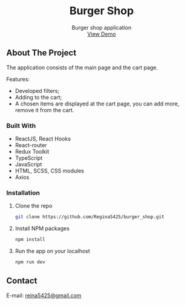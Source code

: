 <!-- PROJECT LOGO -->
<br />
<div align="center">
  <h1 align="center">Burger Shop</h1>

  <p align="center">
    Burger shop application
	<br/>
	<a href="#">View Demo</a>
  </p>
</div>


<!-- ABOUT THE PROJECT -->
## About The Project

The application consists of the main page and the cart page.

Features: 
* Developed filters;
* Adding to the cart;
* A chosen items are displayed at the cart page, you can add more, remove it from the cart.


### Built With

* ReactJS, React Hooks
* React-router
* Redux Toolkit
* TypeScript
* JavaScript
* HTML, SCSS, CSS modules
* Axios


<!-- GETTING STARTED -->
### Installation

1. Clone the repo
   ```sh
   git clone https://github.com/Regina5425/burger_shop.git
   ```
2. Install NPM packages
   ```sh
   npm install
   ```
3. Run the app on your localhost
   ```js
   npm run dev
   ```

<!-- CONTACT -->
## Contact

E-mail: reina5425@gmail.com
